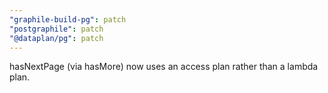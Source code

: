 ```yaml
---
"graphile-build-pg": patch
"postgraphile": patch
"@dataplan/pg": patch
---
```


hasNextPage (via hasMore) now uses an access plan rather than a lambda plan.
